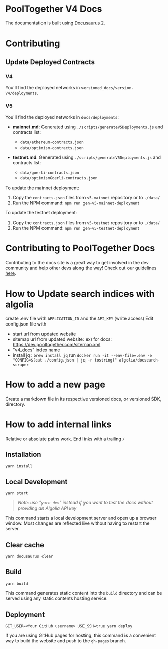 # PoolTogether V4 Docs

The documentation is built using [Docusaurus 2](https://v2.docusaurus.io/).

# Contributing

## Update Deployed Contracts

### V4

You'll find the deployed networks in `versioned_docs/version-V4/deployments`.

### V5

You'll find the deployed networks in `docs/deployments`:

- **mainnet.md**: Generated using `./scripts/generateV5Deployments.js` and contracts list:
  - `data/ethereum-contracts.json`
  - `data/optimism-contracts.json`

- **testnet.md**: Generated using `./scripts/generateV5Deployments.js` and contracts list:
  - `data/goerli-contracts.json`
  - `data/optimismGoerli-contracts.json`

To update the mainnet deployment:

1. Copy the `contracts.json` files from `v5-mainnet` repository or  to `./data/`
2. Run the NPM command: `npm run gen-v5-mainnet-deployment`

To update the testnet deployment:

1. Copy the `contracts.json` files from `v5-testnet` repository or  to `./data/`
2. Run the NPM command: `npm run gen-v5-testnet-deployment`

# Contributing to PoolTogether Docs

Contributing to the docs site is a great way to get involved in the dev community and help other devs along the way! Check out our guidelines [here](https://github.com/PoolTogether/v4-docs/blob/main/CONTRIBUTING.md).

# How to Update search indices with algolia

create .env file with `APPLICATION_ID` and the `API_KEY` (write access)
Edit config.json file with

- start url from updated website
- sitemap url from updated website: ex) for docs: https://dev.pooltogether.com/sitemap.xml
- "v4_docs" index name
- install jq : `brew install jq`
  run `docker run -it --env-file=.env -e "CONFIG=$(cat ./config.json | jq -r tostring)" algolia/docsearch-scraper`

# How to add a new page

Create a markdown file in its respective versioned docs, or versioned SDK, directory.

# How to add internal links

Relative or absolute paths work. End links with a trailing `/`

## Installation

```console
yarn install
```

## Local Development

```console
yarn start
```

> *Note: use "`yarn dev`" instead if you want to test the docs without providing an Algolia API key*

This command starts a local development server and open up a browser window. Most changes are reflected live without having to restart the server.

## Clear cache

```console
yarn docusaurus clear
```

## Build

```console
yarn build
```

This command generates static content into the `build` directory and can be served using any static contents hosting service.

## Deployment

```console
GIT_USER=<Your GitHub username> USE_SSH=true yarn deploy
```

If you are using GitHub pages for hosting, this command is a convenient way to build the website and push to the `gh-pages` branch.
